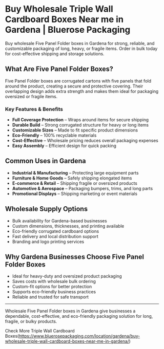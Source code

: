 # Buy Wholesale Triple Wall Cardboard Boxes Near me in Gardena | Bluerose Packaging

Buy wholesale Five Panel Folder boxes in Gardena for strong, reliable, and customizable packaging of long, heavy, or fragile items. Order in bulk today for cost-effective shipping and storage solutions.

## What Are Five Panel Folder Boxes?

Five Panel Folder boxes are corrugated cartons with five panels that fold around the product, creating a secure and protective covering. Their overlapping design adds extra strength and makes them ideal for packaging oversized or fragile items.  

### Key Features & Benefits

- **Full Coverage Protection** – Wraps around items for secure shipping  
- **Durable Build** – Strong corrugated structure for heavy or long items  
- **Customizable Sizes** – Made to fit specific product dimensions  
- **Eco-Friendly** – 100% recyclable materials  
- **Cost-Effective** – Wholesale pricing reduces overall packaging expenses  
- **Easy Assembly** – Efficient design for quick packing  

## Common Uses in Gardena

- **Industrial & Manufacturing** – Protecting large equipment parts  
- **Furniture & Home Goods** – Safely shipping elongated items  
- **E-commerce & Retail** – Shipping fragile or oversized products  
- **Automotive & Aerospace** – Packaging bumpers, trims, and long parts  
- **Promotional Displays** – Shipping marketing or event materials  

## Wholesale Supply Options

- Bulk availability for Gardena-based businesses  
- Custom dimensions, thicknesses, and printing available  
- Eco-friendly corrugated cardboard options  
- Fast delivery and local distribution support  
- Branding and logo printing services  

## Why Gardena Businesses Choose Five Panel Folder Boxes

- Ideal for heavy-duty and oversized product packaging  
- Saves costs with wholesale bulk ordering  
- Custom-fit options for better protection  
- Supports eco-friendly business practices  
- Reliable and trusted for safe transport  

---

Wholesale Five Panel Folder boxes in Gardena give businesses a dependable, cost-effective, and eco-friendly packaging solution for long, fragile, or bulky products.  

Check More Triple Wall Cardboard Boxes(https://www.bluerosepackaging.com/location/gardena/buy-wholesale-triple-wall-cardboard-boxes-near-me-in-gardena/)
